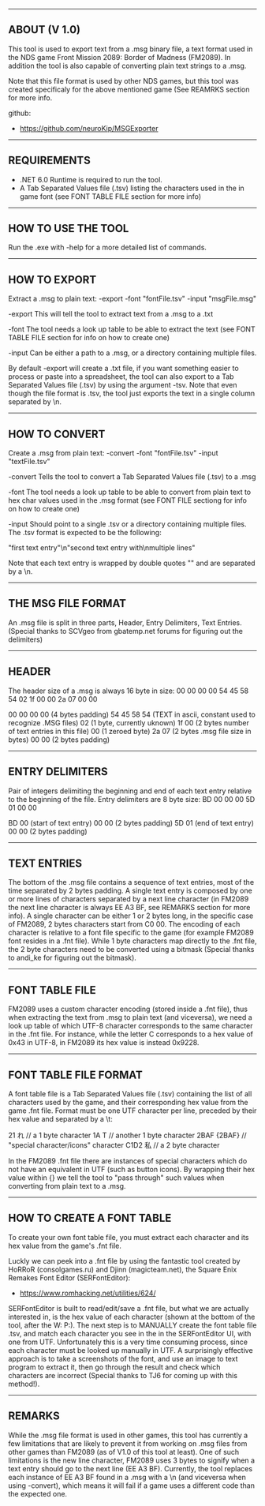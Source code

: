 -----------------------------------------------------------------------
ABOUT (V 1.0)
-----------------------------------------------------------------------
This tool is used to export text from a .msg binary file, a text format used in the NDS game Front Mission 2089: Border of Madness (FM2089).
In addition the tool is also capable of converting plain text strings to a .msg.

Note that this file format is used by other NDS games, but this tool was created specificaly for the above mentioned game (See REAMRKS section for more info.

github:
-  https://github.com/neuroKip/MSGExporter

-----------------------------------------------------------------------
REQUIREMENTS
-----------------------------------------------------------------------
* .NET 6.0 Runtime is required to run the tool.
* A Tab Separated Values file (.tsv) listing the characters used in the in game font (see FONT TABLE FILE section for more info)


-----------------------------------------------------------------------
HOW TO USE THE TOOL
-----------------------------------------------------------------------
Run the .exe with -help for a more detailed list of commands.

---------------------------
HOW TO EXPORT
---------------------------
Extract a .msg to plain text: -export -font "fontFile.tsv" -input "msgFile.msg"

-export This will tell the tool to extract text from a .msg to a .txt

-font The tool needs a look up table to be able to extract the text (see FONT TABLE FILE section for info on how to create one)

-input Can be either a path to a .msg, or a directory containing multiple files.

By default -export will create a .txt file, if you want something easier to process or paste into a spreadsheet, the tool can also export to a Tab Separated Values file (.tsv) by using the argument -tsv.
Note that even though the file format is .tsv, the tool just exports the text in a single column separated by \n.

---------------------------
HOW TO CONVERT
---------------------------
Create a .msg from plain text: -convert -font "fontFile.tsv" -input "textFile.tsv"

-convert Tells the tool to convert a Tab Separated Values file (.tsv) to a .msg

-font The tool needs a look up table to be able to convert from plain text to hex char values used in the .msg format (see FONT FILE sectiong for info on how to create one)

-input Should point to a single .tsv or a directory containing multiple files.
The .tsv format is expected to be the following:

"first text entry"\n"second text entry with\nmultiple lines" 

Note that each text entry is wrapped by double quotes "" and are separated by a \n.


-----------------------------------------------------------------------
THE MSG FILE FORMAT
-----------------------------------------------------------------------

An .msg file is split in three parts, Header, Entry Delimiters, Text Entries.
(Special thanks to SCVgeo from gbatemp.net forums for figuring out the delimiters)

---------------------------
HEADER
---------------------------
The header size of a .msg is always 16 byte in size:
00 00 00 00 54 45 58 54 02 1f 00 00 2a 07 00 00

00 00 00 00 (4 bytes padding)
54 45 58 54 (TEXT in ascii, constant used to recognize .MSG files)
02 (1 byte, currently uknown)
1f 00 (2 bytes number of text entries in this file)
00 (1 zeroed byte)
2a 07 (2 bytes .msg file size in bytes)
00 00 (2 bytes padding)

---------------------------
ENTRY DELIMITERS
---------------------------
Pair of integers delimiting the beginning and end of each text entry relative to the beginning of the file.
Entry delimiters are 8 byte size:
BD 00 00 00 5D 01 00 00

BD 00 (start of text entry)
00 00 (2 bytes padding)
5D 01 (end of text entry)
00 00 (2 bytes padding)

---------------------------
TEXT ENTRIES
---------------------------
The bottom of the .msg file contains a sequence of text entries, most of the time separated by 2 bytes padding. 
A single text entry is composed by one or more lines of characters separated by a next line character (in FM2089 the next line character is always EE A3 BF, see REMARKS section for more info). 
A single character can be either 1 or 2 bytes long, in the specific case of FM2089, 2 bytes characters start from C0 00.
The encoding of each character is relative to a font file specific to the game (for example FM2089 font resides in a .fnt file).
While 1 byte characters map directly to the .fnt file, the 2 byte characters need to be converted using a bitmask (Special thanks to andi_ke for figuring out the bitmask).


-----------------------------------------------------------------------
FONT TABLE FILE
-----------------------------------------------------------------------

FM2089 uses a custom character encoding (stored inside a .fnt file), thus when extracting the text from .msg to plain text (and viceversa), we need a look up table of which UTF-8 character corresponds to the same character in the .fnt file.
For instance, while the letter C corresponds to a hex value of 0x43 in UTF-8, in FM2089 its hex value is instead 0x9228.

---------------------------
FONT TABLE FILE FORMAT
---------------------------
A font table file is a Tab Separated Values file (.tsv) containing the list of all characters used by the game, and their corresponding hex value from the game .fnt file.
Format must be one UTF character per line, preceded by their hex value and separated by a \t:

21	れ // a 1 byte character
1A	T // another 1 byte character
2BAF	{2BAF} // "special character/icons" character
C1D2	私 // a 2 byte character

In the FM2089 .fnt file there are instances of special characters which do not have an equivalent in UTF (such as button icons).
By wrapping their hex value within {} we tell the tool to "pass through" such values when converting from plain text to a .msg.

---------------------------
HOW TO CREATE A FONT TABLE
---------------------------
To create your own font table file, you must extract each character and its hex value from the game's .fnt file.

Luckly we can peek into a .fnt file by using the fantastic tool created by HoRRoR (consolgames.ru) and Djinn (magicteam.net), the Square Enix Remakes Font Editor (SERFontEditor):

- https://www.romhacking.net/utilities/624/

SERFontEditor is built to read/edit/save a .fnt file, but what we are actually interested in, is the hex value of each character (shown at the bottom of the tool, after the W: P:).
The next step is to MANUALLY create the font table file .tsv, and match each character you see in the in the SERFontEditor UI, with one from UTF.
Unfortunately this is a very time consuming process, since each character must be looked up manually in UTF.
A surprisingly effective approach is to take a screenshots of the font, and use an image to text program to extract it, then go through the result and check which characters are incorrect (Special thanks to TJ6 for coming up with this method!).


-----------------------------------------------------------------------
REMARKS
-----------------------------------------------------------------------
While the .msg file format is used in other games, this tool has currently a few limitations that are likely to prevent it from working on .msg files from other games than FM2089 (as of V1.0 of this tool at least).
One of such limitations is the new line character, FM2089 uses 3 bytes to signify when a text entry should go to the next line (EE A3 BF).
Currently, the tool replaces each instance of EE A3 BF found in a .msg with a \n (and viceversa when using -convert), which means it will fail if a game uses a different code than the expected one.
